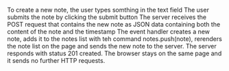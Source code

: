 To create a new note, the user types somthing in the text field
The user submits the note by clicking the submit button
The server receives the POST request that contains the new note as JSON data containing both the content of the note and the timestamp
The event handler creates a new note, adds it to the notes list with teh command notes.push(note), rerenders the note list on the page and sends the new note to the server.
The server responds with status 201 created. The browser stays on the same page and it sends no further HTTP requests.

